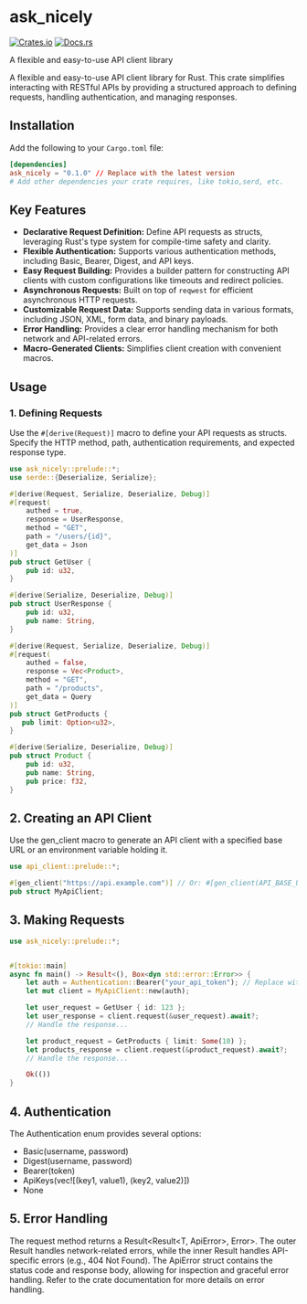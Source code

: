 # ask_nicely

[![Crates.io](https://img.shields.io/crates/v/api_client.svg)](https://crates.io/crates/ask_nicely)
[![Docs.rs](https://docs.rs/ask_nicely/badge.svg)](https://docs.rs/ask_nicely)
<!-- [![Build Status](...)]  and so on... -->

A flexible and easy-to-use API client library

A flexible and easy-to-use API client library for Rust. This crate simplifies interacting with RESTful APIs by providing a structured approach to defining requests, handling authentication, and managing responses.

## Installation

Add the following to your `Cargo.toml` file:

```toml
[dependencies]
ask_nicely = "0.1.0" // Replace with the latest version
# Add other dependencies your crate requires, like tokio,serd, etc.
```

## Key Features

* **Declarative Request Definition:** Define API requests as structs, leveraging Rust's type system for compile-time safety and clarity.
* **Flexible Authentication:** Supports various authentication methods, including Basic, Bearer, Digest, and API keys.
* **Easy Request Building:** Provides a builder pattern for constructing API clients with custom configurations like timeouts and redirect policies.
* **Asynchronous Requests:** Built on top of `reqwest` for efficient asynchronous HTTP requests.
* **Customizable Request Data:** Supports sending data in various formats, including JSON, XML, form data, and binary payloads.
* **Error Handling:** Provides a clear error handling mechanism for both network and API-related errors.
* **Macro-Generated Clients:** Simplifies client creation with convenient macros.

## Usage

### 1. Defining Requests

Use the `#[derive(Request)]` macro to define your API requests as structs. Specify the HTTP method, path, authentication requirements, and expected response type.

```rust
use ask_nicely::prelude::*;
use serde::{Deserialize, Serialize};

#[derive(Request, Serialize, Deserialize, Debug)]
#[request(
    authed = true,
    response = UserResponse,
    method = "GET",
    path = "/users/{id}",
    get_data = Json
)]
pub struct GetUser {
    pub id: u32,
}

#[derive(Serialize, Deserialize, Debug)]
pub struct UserResponse {
    pub id: u32,
    pub name: String,
}

#[derive(Request, Serialize, Deserialize, Debug)]
#[request(
    authed = false,
    response = Vec<Product>,
    method = "GET",
    path = "/products",
    get_data = Query
)]
pub struct GetProducts {
   pub limit: Option<u32>,
}

#[derive(Serialize, Deserialize, Debug)]
pub struct Product {
    pub id: u32,
    pub name: String,
    pub price: f32,
}
```

## 2. Creating an API Client
Use the gen_client macro to generate an API client with a specified base URL or an environment variable holding it.

```rust
use api_client::prelude::*;

#[gen_client("https://api.example.com")] // Or: #[gen_client(API_BASE_URL)]
pub struct MyApiClient;
```

## 3. Making Requests
```rust
use ask_nicely::prelude::*;


#[tokio::main]
async fn main() -> Result<(), Box<dyn std::error::Error>> {
    let auth = Authentication::Bearer("your_api_token"); // Replace with your auth method
    let mut client = MyApiClient::new(auth);

    let user_request = GetUser { id: 123 };
    let user_response = client.request(&user_request).await?;
    // Handle the response...

    let product_request = GetProducts { limit: Some(10) };
    let products_response = client.request(&product_request).await?;
    // Handle the response...

    Ok(())
}
```

## 4. Authentication
The Authentication enum provides several options:

- Basic(username, password)
- Digest(username, password)
- Bearer(token)
- ApiKeys(vec![(key1, value1), (key2, value2)])
- None

## 5. Error Handling
The request method returns a Result<Result<T, ApiError>, Error>. The outer Result handles network-related errors, while the inner Result handles API-specific errors (e.g., 404 Not Found). The ApiError struct contains the status code and response body, allowing for inspection and graceful error handling. Refer to the crate documentation for more details on error handling.